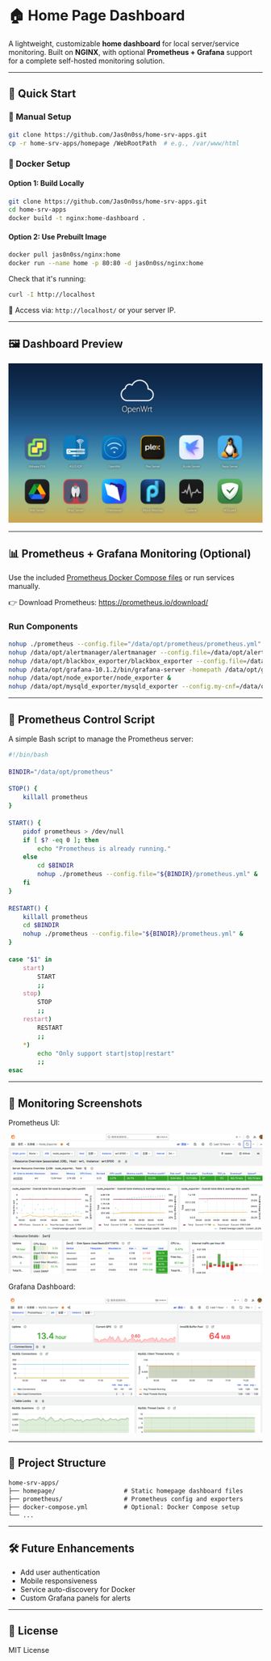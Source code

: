 # 🏠 Home Page Dashboard

A lightweight, customizable **home dashboard** for local server/service monitoring. Built on **NGINX**, with optional **Prometheus + Grafana** support for a complete self-hosted monitoring solution.

------

## 🚀 Quick Start

### 🔧 Manual Setup

```bash
git clone https://github.com/Jas0n0ss/home-srv-apps.git
cp -r home-srv-apps/homepage /WebRootPath  # e.g., /var/www/html
```

### 🐳 Docker Setup

#### Option 1: Build Locally

```bash
git clone https://github.com/Jas0n0ss/home-srv-apps.git
cd home-srv-apps
docker build -t nginx:home-dashboard .
```

#### Option 2: Use Prebuilt Image

```bash
docker pull jas0n0ss/nginx:home
docker run --name home -p 80:80 -d jas0n0ss/nginx:home
```

Check that it's running:

```bash
curl -I http://localhost
```

📂 Access via: `http://localhost/` or your server IP.

------

## 🖼️ Dashboard Preview

![Dashboard Preview](homepage/image-20230929112216487.png)

------

## 📊 Prometheus + Grafana Monitoring (Optional)

Use the included [Prometheus Docker Compose files](prometheus/README.md) or run services manually.

👉 Download Prometheus: https://prometheus.io/download/

### Run Components

```bash
nohup ./prometheus --config.file="/data/opt/prometheus/prometheus.yml" &
nohup /data/opt/alertmanager/alertmanager --config.file=/data/opt/alertmanager/alertmanager.yml --log.level=debug > 2>&1 &
nohup /data/opt/blackbox_exporter/blackbox_exporter --config.file=/data/opt/blackbox_exporter/blackbox.yml &
nohup /data/opt/grafana-10.1.2/bin/grafana-server -homepath /data/opt/grafana-10.1.2 &
nohup /data/opt/node_exporter/node_exporter &
nohup /data/opt/mysqld_exporter/mysqld_exporter --config.my-cnf=/data/opt/mysqld_exporter/.my.cnf &
```

------

## 🧩 Prometheus Control Script

A simple Bash script to manage the Prometheus server:

```bash
#!/bin/bash

BINDIR="/data/opt/prometheus"

STOP() {
    killall prometheus
}

START() {
    pidof prometheus > /dev/null
    if [ $? -eq 0 ]; then
        echo "Prometheus is already running."
    else
        cd $BINDIR
        nohup ./prometheus --config.file="${BINDIR}/prometheus.yml" &
    fi
}

RESTART() {
    killall prometheus
    cd $BINDIR
    nohup ./prometheus --config.file="${BINDIR}/prometheus.yml" &
}

case "$1" in
    start)
        START
        ;;
    stop)
        STOP
        ;;
    restart)
        RESTART
        ;;
    *)
        echo "Only support start|stop|restart"
        ;;
esac
```

------

## 📸 Monitoring Screenshots

Prometheus UI:

![Prometheus Graph View](homepage/image-20230929112426838.png)

Grafana Dashboard:

![Grafana Dashboard View](homepage/image-20230929112615588.png)

------

## 📁 Project Structure

```
home-srv-apps/
├── homepage/                   # Static homepage dashboard files
├── prometheus/                 # Prometheus config and exporters
├── docker-compose.yml          # Optional: Docker Compose setup
└── ...
```

------

## 🛠️ Future Enhancements

-  Add user authentication
-  Mobile responsiveness
-  Service auto-discovery for Docker
-  Custom Grafana panels for alerts

------

## 📜 License

MIT License 
